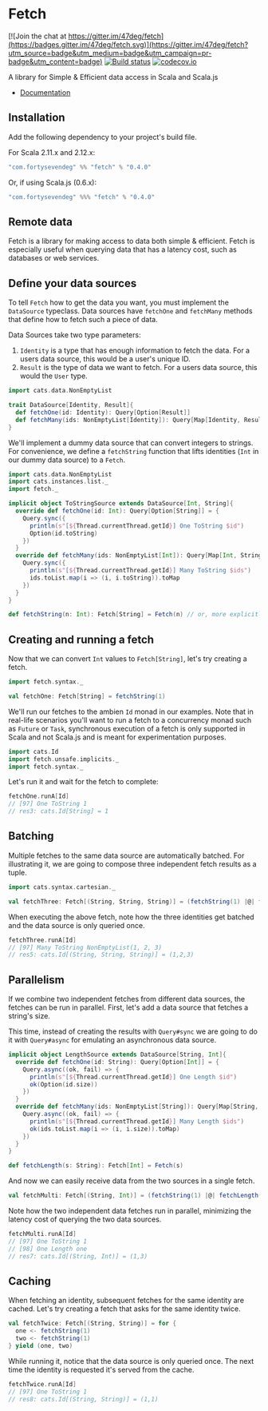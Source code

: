 # Fetch

[![Join the chat at https://gitter.im/47deg/fetch](https://badges.gitter.im/47deg/fetch.svg)](https://gitter.im/47deg/fetch?utm_source=badge&utm_medium=badge&utm_campaign=pr-badge&utm_content=badge)
[![Build status](https://img.shields.io/travis/47deg/fetch.svg)](https://travis-ci.org/47deg/fetch)
[![codecov.io](http://codecov.io/github/47deg/fetch/coverage.svg?branch=master)](http://codecov.io/github/47deg/fetch?branch=master)

A library for Simple & Efficient data access in Scala and Scala.js

- [Documentation](http://47deg.github.io/fetch/docs)

## Installation

Add the following dependency to your project's build file.

For Scala 2.11.x and 2.12.x:

```scala
"com.fortysevendeg" %% "fetch" % "0.4.0"
```

Or, if using Scala.js (0.6.x):

```scala
"com.fortysevendeg" %%% "fetch" % "0.4.0"
```




## Remote data

Fetch is a library for making access to data both simple & efficient. Fetch is especially useful when querying data that
has a latency cost, such as databases or web services.

## Define your data sources

To tell `Fetch` how to get the data you want, you must implement the `DataSource` typeclass. Data sources have `fetchOne` and `fetchMany` methods that define how to fetch such a piece of data.

Data Sources take two type parameters:

1. `Identity` is a type that has enough information to fetch the data. For a users data source, this would be a user's unique ID.
2. `Result` is the type of data we want to fetch. For a users data source, this would the `User` type.

```scala
import cats.data.NonEmptyList

trait DataSource[Identity, Result]{
  def fetchOne(id: Identity): Query[Option[Result]]
  def fetchMany(ids: NonEmptyList[Identity]): Query[Map[Identity, Result]]
}
```

We'll implement a dummy data source that can convert integers to strings. For convenience, we define a `fetchString` function that lifts identities (`Int` in our dummy data source) to a `Fetch`. 

```scala
import cats.data.NonEmptyList
import cats.instances.list._
import fetch._

implicit object ToStringSource extends DataSource[Int, String]{
  override def fetchOne(id: Int): Query[Option[String]] = {
    Query.sync({
      println(s"[${Thread.currentThread.getId}] One ToString $id")
      Option(id.toString)
    })
  }
  override def fetchMany(ids: NonEmptyList[Int]): Query[Map[Int, String]] = {
    Query.sync({
      println(s"[${Thread.currentThread.getId}] Many ToString $ids")
      ids.toList.map(i => (i, i.toString)).toMap
    })
  }
}

def fetchString(n: Int): Fetch[String] = Fetch(n) // or, more explicitly: Fetch(n)(ToStringSource)
```

## Creating and running a fetch

Now that we can convert `Int` values to `Fetch[String]`, let's try creating a fetch.

```scala
import fetch.syntax._

val fetchOne: Fetch[String] = fetchString(1)
```

We'll run our fetches to the ambien `Id` monad in our examples. Note that in real-life scenarios you'll want to run a fetch to a concurrency monad such as `Future` or `Task`, synchronous execution of a fetch is only supported in Scala and not Scala.js and is meant for experimentation purposes.

```scala
import cats.Id
import fetch.unsafe.implicits._
import fetch.syntax._
```

Let's run it and wait for the fetch to complete:

```scala
fetchOne.runA[Id]
// [97] One ToString 1
// res3: cats.Id[String] = 1
```

## Batching

Multiple fetches to the same data source are automatically batched. For illustrating it, we are going to compose three independent fetch results as a tuple.

```scala
import cats.syntax.cartesian._

val fetchThree: Fetch[(String, String, String)] = (fetchString(1) |@| fetchString(2) |@| fetchString(3)).tupled
```

When executing the above fetch, note how the three identities get batched and the data source is only queried once.

```scala
fetchThree.runA[Id]
// [97] Many ToString NonEmptyList(1, 2, 3)
// res5: cats.Id[(String, String, String)] = (1,2,3)
```

## Parallelism

If we combine two independent fetches from different data sources, the fetches can be run in parallel. First, let's add a data source that fetches a string's size.

This time, instead of creating the results with `Query#sync` we are going to do it with `Query#async` for emulating an asynchronous data source.

```scala
implicit object LengthSource extends DataSource[String, Int]{
  override def fetchOne(id: String): Query[Option[Int]] = {
    Query.async((ok, fail) => {
      println(s"[${Thread.currentThread.getId}] One Length $id")
      ok(Option(id.size))
    })
  }
  override def fetchMany(ids: NonEmptyList[String]): Query[Map[String, Int]] = {
    Query.async((ok, fail) => {
      println(s"[${Thread.currentThread.getId}] Many Length $ids")
      ok(ids.toList.map(i => (i, i.size)).toMap)
    })
  }
}

def fetchLength(s: String): Fetch[Int] = Fetch(s)
```

And now we can easily receive data from the two sources in a single fetch. 

```scala
val fetchMulti: Fetch[(String, Int)] = (fetchString(1) |@| fetchLength("one")).tupled
```

Note how the two independent data fetches run in parallel, minimizing the latency cost of querying the two data sources.

```scala
fetchMulti.runA[Id]
// [97] One ToString 1
// [98] One Length one
// res7: cats.Id[(String, Int)] = (1,3)
```

## Caching

When fetching an identity, subsequent fetches for the same identity are cached. Let's try creating a fetch that asks for the same identity twice.

```scala
val fetchTwice: Fetch[(String, String)] = for {
  one <- fetchString(1)
  two <- fetchString(1)
} yield (one, two)
```

While running it, notice that the data source is only queried once. The next time the identity is requested it's served from the cache.

```scala
fetchTwice.runA[Id]
// [97] One ToString 1
// res8: cats.Id[(String, String)] = (1,1)
```
